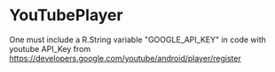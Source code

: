 # YouTubePlayer

One must include a R.String variable "GOOGLE_API_KEY" in code with youtube API_Key 
from https://developers.google.com/youtube/android/player/register
